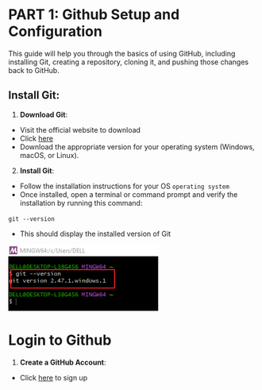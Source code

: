 # PART 1: Github Setup and Configuration
This guide will help you through the basics of using GitHub, including installing Git, creating a repository, cloning it, and pushing those changes back to GitHub.

## Install Git:
1. **Download Git**:
- Visit the official website to download
- Click [here](https://git-scm.com/.)
- Download the appropriate version for your operating system (Windows, macOS, or Linux).

2. **Install Git**:
- Follow the installation instructions for your OS `operating system`
- Once installed, open a terminal or command prompt and verify the installation by running this command: 

`git --version`
- This should display the installed version of Git

![git version](./Img/git%20version.png)

# Login to Github
1. **Create a GitHub Account**:
- Click [here](https://github.com/.) to sign up


